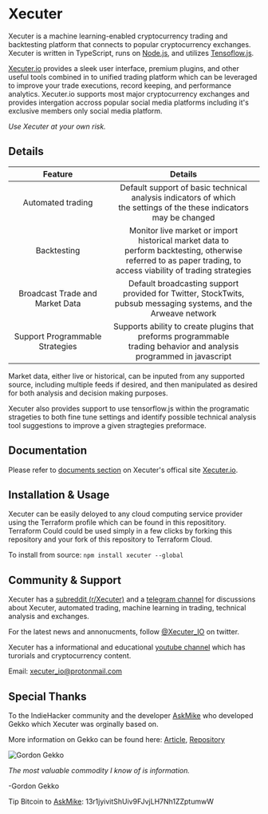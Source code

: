 # Xecuter

Xecuter is a machine learning-enabled cryptocurrency trading and backtesting platform that connects to popular cryptocurrency exchanges. Xecuter is written in TypeScript, runs on [Node.js](http://nodejs.org), and utilizes [Tensoflow.js](https://www.tensorflow.org/js).

[Xecuter.io](https://www.Xecuter.io) provides a sleek user interface, premium plugins, and other useful tools combined in to unified trading platform which can be leveraged to improve your trade executions, record keeping, and performance analytics. Xecuter.io supports most major cryptocurrency exchanges and provides intergation accross popular social media platforms including it's exclusive  members only social media platform.

*Use Xecuter at your own risk.*

## Details

| Feature 	| Details 	|
|:-------------------------------:	|:--------------------------------------------------------------------------------------------------------------------------------------------------------------------:	|
| Automated trading 	| Default support of basic technical analysis indicators of which <br>the settings of the these indicators may be changed 	|
| Backtesting 	| Monitor live market or import historical market data to<br>perform backtesting, otherwise referred to as paper trading, to<br>access viability of trading strategies 	|
| Broadcast Trade and Market Data 	| Default broadcasting support provided for Twitter, StockTwits,<br>pubsub messaging systems, and the Arweave network 	|
| Support Programmable Strategies 	| Supports ability to create plugins that preforms programmable<br>trading behavior and analysis programmed in javascript 	|

Market data, either live or historical, can be inputed from any supported source, including multiple feeds if desired, and then manipulated as desired for both analysis and decision making purposes.

Xecuter also provides support to use tensorflow.js within the programatic strageties to both fine tune settings and identify possible technical analysis tool suggestions to improve a given stragtegies preformace. 

## Documentation

Please refer to [documents section](https://docs.xecuter.io) on Xecuter's offical site [Xecuter.io](https://www.xecuter.io).

## Installation & Usage

Xecuter can be easily deloyed to any cloud computing service provider using the Terraform profile which can be found in this reposititory. Terraform Could could be used simply in a few clicks by forking this repository and your fork of this repository to Terraform Cloud.

To install from source:
`
npm install xecuter --global
`

## Community & Support

Xecuter has a [subreddit (r/Xecuter)](https://www.reddit.com/r/Xecuter/) and a [telegram channel](https://t.me/xecuteroffical) for discussions about Xecuter, automated trading, machine learning in trading, technical analysis and exchanges. 

For the latest news and annonucments, follow [@Xecuter_IO](https://twitter.com/Xecuter_IO) on twitter.

Xecuter has a informational and educational [youtube channel](https://www.youtube.com/channel/UCmvFJnLpX9MgiNfgGy3_iFQ/featured) which has turorials and cryptocurrency content.

Email: xecuter_io@protonmail.com

## Special Thanks

To the IndieHacker community and the developer [AskMike](https://github.com/askmike) who developed Gekko which Xecuter was orginally based on.

More information on Gekko can be found here: 
[Article](https://medium.com/@gekkoplus/archiving-open-source-gekko-dba02e6efc7), [Repository](https://github.com/askmike/gekko)

![Gordon Gekko](http://mikevanrossum.nl/static/gekko.jpg)

*The most valuable commodity I know of is information.*

-Gordon Gekko

Tip Bitcoin to [AskMike](https://github.com/askmike): 13r1jyivitShUiv9FJvjLH7Nh1ZZptumwW
